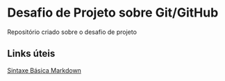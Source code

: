 # Desafio de Projeto sobre Git/GitHub
Repositório criado sobre o desafio de projeto

## Links úteis
[Sintaxe Básica Markdown](https://www.markdownguide.org/basic-syntax/)
